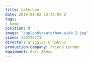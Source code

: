 ```yaml
---
title: Caterham
date: 2019-01-02 13:45:00 Z
tags:
- home
position: 0
image: "/uploads/caterham-wide-2.jpg"
vimeo: 320726773
director: Wriggles & Robins
production-company: Friend London
equipment: Arri Alexa
---
```


